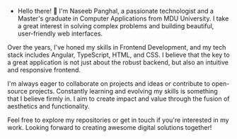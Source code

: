 - Hello there! 👋 I'm Naseeb Panghal, a passionate technologist and a Master's graduate in Computer Applications from MDU University. I take a great interest in solving complex problems and building beautiful, user-friendly web interfaces.

Over the years, I've honed my skills in Frontend Development, and my tech stack includes Angular, TypeScript, HTML, and CSS. I believe that the key to a great application is not just about the robust backend, but also an intuitive and responsive frontend.

I'm always eager to collaborate on projects and ideas or contribute to open-source projects. Constantly learning and evolving my skills is something that I believe firmly in. I aim to create impact and value through the fusion of aesthetics and functionality.

Feel free to explore my repositories or get in touch if you're interested in my work. Looking forward to creating awesome digital solutions together!

<!---
naseebpanghal1434/naseebpanghal1434 is a ✨ special ✨ repository because its `README.md` (this file) appears on your GitHub profile.
You can click the Preview link to take a look at your changes.
--->
